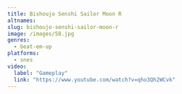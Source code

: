 ```yaml
---
title: Bishoujo Senshi Sailor Moon R
altnames:
slug: bishoujo-senshi-sailor-moon-r
image: /images/58.jpg
genres:
  - beat-em-up
platforms:
  - snes
video:
  label: "Gameplay"
  link: "https://www.youtube.com/watch?v=qho3Qh2WCvk"
---
```


